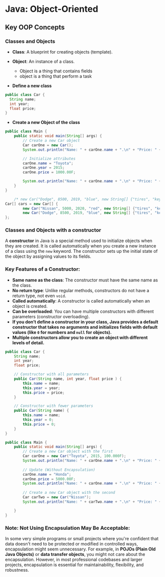 # Java: Object-Oriented

## Key OOP Concepts

###  Classes and Objects
- **Class**: A blueprint for creating objects (template).
- **Object**: An instance of a class.
  - Object is a thing that contains fields
  - object is a thing that perform a task


- **Define a new class**

```java
public class Car {
  String name;
  int year;
  float price;
}
```
- **Create a new Object of the class**
```java
public class Main {
    public static void main(String[] args) {
        // Create a new Car object
        Car carOne = new Car();
        System.out.println("Name: " + carOne.name + ".\n" + "Price: " + carOne.year); // Will print nothing

        // Initialize attributes
        carOne.name = "Toyota";
        carOne.year = 2015;
        carOne.price = 1000.00F;

        System.out.println("Name: " + carOne.name + ".\n" + "Price: " + carOne.year); // Will print all values
    }
}
```
```java
    /* new Car("Dodge", 8500, 2019, "blue", new String[] {"tires", "keys"})); In java you can create an object without store it in a variable */
Car[] cars = new Car[] {
        new Car("Nissan", 5000, 2020, "red", new String[] {"tires", "keys"}),
        new Car("Dodge", 8500, 2019, "blue", new String[] {"tires", "keys"})
};
```

###  Classes and Objects with a constructor 
A **constructor** in Java is a special method used to initialize objects when they are created. It is called automatically when you create a new instance of a class using the `new` keyword. The constructor sets up the initial state of the object by assigning values to its fields.

### Key Features of a Constructor:

-   **Same name as the class**: The constructor must have the same name as the class.
-   **No return type**: Unlike regular methods, constructors do not have a return type, not even `void`.
-   **Called automatically**: A constructor is called automatically when an object is created.
-   **Can be overloaded**: You can have multiple constructors with different parameters (constructor overloading).
-   **If you don’t define a constructor in your class, Java provides a **default constructor** that takes no arguments and initializes fields with default values (like `0` for numbers and `null` for objects).**
-   **Multiple constructors allow you to create an object with different levels of detail.**


```java
public class Car {
    String name;
    int year;
    float price;

    // Constructor with all parameters
    public Car(String name, int year, float price ) {
        this.name = name;
        this.year = year;
        this.price = price;
    }

    // Constructor with fewer parameters
    public Car(String name) {
        this.name = name;
        this.year = 0;
        this.price = 0;
    }
}
```

```java
public class Main {
    public static void main(String[] args) {
        // Create a new Car object with the first 
        Car carOne = new Car("Toyota", 2015, 100.000F);
        System.out.println("Name: " + carOne.name + ".\n" + "Price: " + carOne.year); // Will print nothing
      
        // Update (Without Encapsulation)
        carOne.name = "Honda";
        carOne.price = 5000.00F;
        System.out.println("Name: " + carOne.name + ".\n" + "Price: " + carOne.year); // Will print all values
      
        // Create a new Car object with the second 
        Car carTwo = new Car("Nissan");
        System.out.println("Name: " + carTwo.name + ".\n" + "Price: " + carTwo.year); // Will print nothing

    }
}
```

### Note: Not Using Encapsulation May Be Acceptable:

In some very simple programs or small projects where you're confident that data doesn't need to be protected or modified in controlled ways, encapsulation might seem unnecessary. For example, in **POJOs (Plain Old Java Objects)** or **data transfer objects**, you might not care about the encapsulation.
However, in most professional codebases and larger projects, encapsulation is essential for maintainability, flexibility, and robustness.
